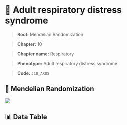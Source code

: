 # 🧪 Adult respiratory distress syndrome

> **Root:** Mendelian Randomization

> **Chapter:** 10  

> **Chapter name:** Respiratory

> **Phenotype:** Adult respiratory distress syndrome  

> **Code:** `J10_ARDS`

## 🧬 Mendelian Randomization  

<img src="/MR/Figures/Forward/J10_ARDS.png"/>

## 📊 Data Table

<CsvTableMRF src="/public/MR/Data/Forward/J10_ARDS.csv"/>
